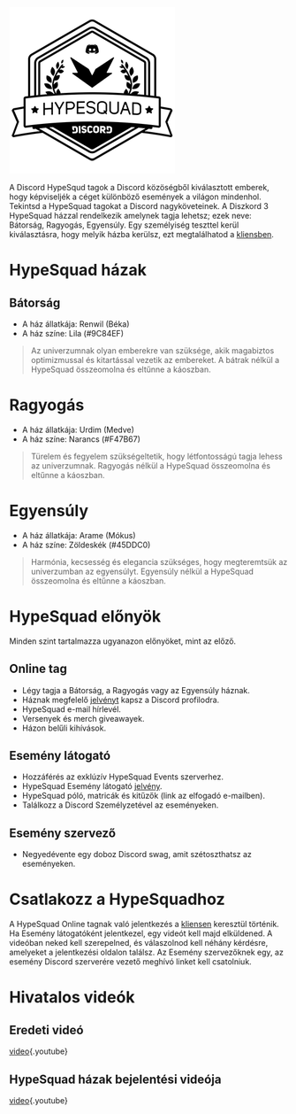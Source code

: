 <!-- TITLE: [HU] HypeSquad -->
<!-- SUBTITLE: Izgatott vagy? Mert én nagyon izgulok, annyira szeretném neked megmutatni ezt a baró cuccot! -->

![Hypesquadsmall](/uploads/hypesquad/hypesquadsmall.png "Egész alakos HypeSquad jevény")

A Discord HypeSqud tagok a Discord közöségből kiválasztott emberek, hogy képviseljék a céget különböző események a világon mindenhol. Tekintsd a HypeSquad tagokat a Discord nagyköveteinek.
A Diszkord 3 HypeSquad házzal rendelkezik amelynek tagja lehetsz; ezek neve: Bátorság, Ragyogás, Egyensúly. Egy személyiség teszttel kerül kiválasztásra, hogy melyik házba kerülsz, ezt megtalálhatod a [kliensben](https://discordapp.com/settings/hypesquad-online).
# HypeSquad házak
## Bátorság

* A ház állatkája: Renwil (Béka)
* A ház színe: Lila (#9C84EF)

> Az univerzumnak olyan emberekre van szüksége, akik magabiztos optimizmussal és kitartással vezetik az embereket. A bátrak nélkül a HypeSquad összeomolna és eltűnne a káoszban.

# Ragyogás

* A ház állatkája: Urdim (Medve)
* A ház színe: Narancs (#F47B67)

> Türelem és fegyelem szükségeltetik, hogy létfontosságú tagja lehess az univerzumnak. Ragyogás nélkül a HypeSquad összeomolna és eltűnne a káoszban.

# Egyensúly

* A ház állatkája: Arame (Mókus)
* A ház színe: Zöldeskék (#45DDC0)

> Harmónia, kecsesség és elegancia szükséges, hogy megteremtsük az univerzumban az egyensúlyt. Egyensúly nélkül a HypeSquad összeomolna és eltűnne a káoszban.



# HypeSquad előnyök
Minden szint tartalmazza ugyanazon előnyöket, mint az előző.

## Online tag
* Légy tagja a Bátorság, a Ragyogás vagy az Egyensúly háznak.
* Háznak megfelelő [jelvényt](/badges#hype-squad-bravery) kapsz a Discord profilodra.
* HypeSquad e-mail hírlevél.
* Versenyek és merch giveawayek.
* Házon belűli kihívások.

## Esemény látogató
* Hozzáférés az exklúzív HypeSquad Events szerverhez.
* HypeSquad Esemény látogató [jelvény](/badges#discord-hype-squad).
* HypeSquad póló, matricák és kitűzők (link az elfogadó e-mailben).
* Találkozz a Discord Személyzetével az eseményeken.

## Esemény szervező
* Negyedévente egy doboz Discord swag, amit szétoszthatsz az eseményeken.

# Csatlakozz a HypeSquadhoz
A HypeSquad Online tagnak való jelentkezés a [kliensen](https://discordapp.com/settings/hypesquad-online) keresztül történik. Ha Esemény látogatóként jelentkezel, egy videót kell majd elküldened. A videóban neked kell szerepelned, és válaszolnod kell néhány kérdésre, amelyeket a jelentkezési oldalon találsz. Az Esemény szervezőknek egy, az esemény Discord szerverére vezető meghívó linket kell csatolniuk.

# Hivatalos videók
## Eredeti videó
[video](https://www.youtube.com/watch?v=rXZkTT-5m9o){.youtube}

## HypeSquad házak bejelentési videója
[video](https://www.youtube.com/watch?v=SWzB1mx2o5k){.youtube}